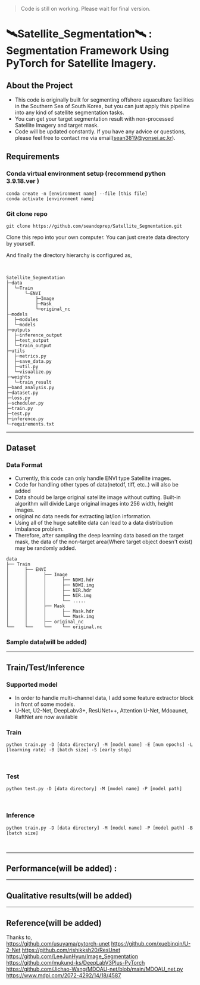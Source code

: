 > Code is still on working. Please wait for final version.

# 🛰️Satellite_Segmentation🛰️ : Segmentation Framework Using PyTorch for Satellite Imagery.

## About the Project
- This code is originally built for segmenting offshore aquaculture facilities in the Southern Sea of South Korea, but you can just apply this pipeline into any kind of satellite segmentation tasks. 
- You can get your target segmentation result with non-processed Satellite Imagery and target mask.
- Code will be updated constantly. If you have any advice or questions, please feel free to contact me via email(sean3819@yonsei.ac.kr).

## Requirements
### Conda virtual environment setup (recommend python 3.9.18.ver )
```
conda create -n [environment name] --file [this file]
conda activate [environment name]
```

### Git clone repo

```
git clone https://github.com/seandoprep/Satellite_Segmentation.git
```

Clone this repo into your own computer. You can just create data directory by yourself. 

And finally the directory hierarchy is configured as,

</br>

```
Satellite_Segmentation
├─data
│  └─Train
│      └─ENVI
│          ├─Image
│          ├─Mask
│          └─original_nc
├─models
│  ├─modules
│  └─models
├─outputs
│  ├─inference_output
│  ├─test_output
│  └─train_output
├─utils
│  ├─metrics.py
│  ├─save_data.py
│  ├─util.py
│  └─visualize.py
├─weights
│  └─train_result
├─band_analysis.py
├─dataset.py
├─loss.py
├─scheduler.py
├─train.py
├─test.py
├─inference.py
└─requirements.txt
```
---

## Dataset
### Data Format
- Currently, this code can only handle ENVI type Satellite images. 
- Code for handling other types of data(netcdf, tiff, etc..) will also be added
- Data should be large original satellite image without cutting. Built-in algorithm will divide Large original images into 256 width, height images.
- original nc data needs for extracting lat/lon information.
- Using all of the huge satellite data can lead to a data distribution imbalance problem. 
- Therefore, after sampling the deep learning data based on the target mask, the data of the non-target area(Where target object doesn't exist) may be randomly added.

```
data
├── Train
│      ├── ENVI
│      │      ├── Image
│      │      │      ├── NDWI.hdr
│      │      │      ├── NDWI.img
│      │      │      ├── NIR.hdr
│      │      │      ├── NIR.img
│      │      │      └── .....
│      │      ├── Mask
│      │      │      ├── Mask.hdr
│      │      │      └── Mask.img
│      │      ├── original_nc
└──    └──    └──    └── original.nc

```

### Sample data(will be added)


---
## Train/Test/Inference

### Supported model
- In order to handle multi-channel data, I add some feature extractor block in front of some models. 
- U-Net, U2-Net, DeepLabv3+, ResUNet++, Attention U-Net, Mdoaunet, RaftNet are now available

### Train
```
python train.py -D [data directory] -M [model name] -E [num epochs] -L [learning rate] -B [batch size] -S [early stop]
```
</br>

### Test
```
python test.py -D [data directory] -M [model name] -P [model path]
```
</br>

### Inference
```
python train.py -D [data directory] -M [model name] -P [model path] -B [batch size]
```
</br>

---
## Performance(will be added) : 

---
## Qualitative results(will be added)

---
## Reference(will be added)
Thanks to,
</br>
https://github.com/usuyama/pytorch-unet
https://github.com/xuebinqin/U-2-Net
https://github.com/rishikksh20/ResUnet
https://github.com/LeeJunHyun/Image_Segmentation
https://github.com/mukund-ks/DeepLabV3Plus-PyTorch
https://github.com/Jichao-Wang/MDOAU-net/blob/main/MDOAU_net.py
https://www.mdpi.com/2072-4292/14/18/4587